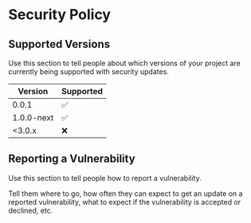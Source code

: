 # Security Policy

## Supported Versions

Use this section to tell people about which versions of your project are
currently being supported with security updates.

| Version      | Supported          |
| -------------| ------------------ |
|  0.0.1       | :white_check_mark: |
|  1.0.0-next  | :white_check_mark: |
|  <3.0.x      | :x:                |

## Reporting a Vulnerability

Use this section to tell people how to report a vulnerability.

Tell them where to go, how often they can expect to get an update on a
reported vulnerability, what to expect if the vulnerability is accepted or
declined, etc.
